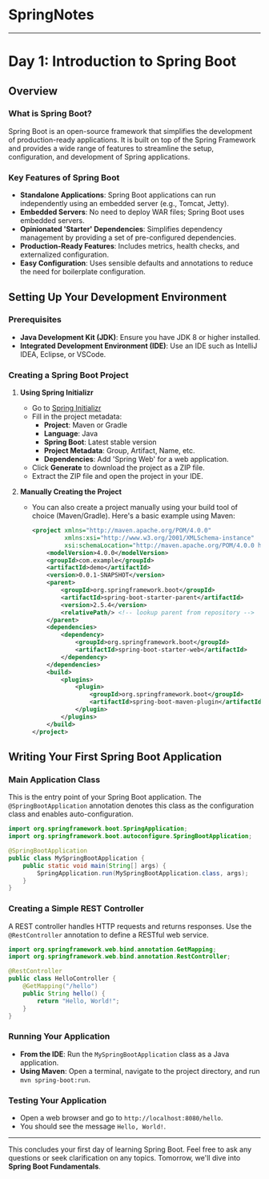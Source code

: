 # SpringNotes




---

# Day 1: Introduction to Spring Boot

## Overview

### What is Spring Boot?
Spring Boot is an open-source framework that simplifies the development of production-ready applications. It is built on top of the Spring Framework and provides a wide range of features to streamline the setup, configuration, and development of Spring applications.

### Key Features of Spring Boot
- **Standalone Applications**: Spring Boot applications can run independently using an embedded server (e.g., Tomcat, Jetty).
- **Embedded Servers**: No need to deploy WAR files; Spring Boot uses embedded servers.
- **Opinionated 'Starter' Dependencies**: Simplifies dependency management by providing a set of pre-configured dependencies.
- **Production-Ready Features**: Includes metrics, health checks, and externalized configuration.
- **Easy Configuration**: Uses sensible defaults and annotations to reduce the need for boilerplate configuration.

## Setting Up Your Development Environment

### Prerequisites
- **Java Development Kit (JDK)**: Ensure you have JDK 8 or higher installed.
- **Integrated Development Environment (IDE)**: Use an IDE such as IntelliJ IDEA, Eclipse, or VSCode.

### Creating a Spring Boot Project

1. **Using Spring Initializr**
   - Go to [Spring Initializr](https://start.spring.io/)
   - Fill in the project metadata:
     - **Project**: Maven or Gradle
     - **Language**: Java
     - **Spring Boot**: Latest stable version
     - **Project Metadata**: Group, Artifact, Name, etc.
     - **Dependencies**: Add 'Spring Web' for a web application.
   - Click **Generate** to download the project as a ZIP file.
   - Extract the ZIP file and open the project in your IDE.

2. **Manually Creating the Project**
   - You can also create a project manually using your build tool of choice (Maven/Gradle). Here's a basic example using Maven:

     ```xml
     <project xmlns="http://maven.apache.org/POM/4.0.0"
              xmlns:xsi="http://www.w3.org/2001/XMLSchema-instance"
              xsi:schemaLocation="http://maven.apache.org/POM/4.0.0 http://maven.apache.org/xsd/maven-4.0.0.xsd">
         <modelVersion>4.0.0</modelVersion>
         <groupId>com.example</groupId>
         <artifactId>demo</artifactId>
         <version>0.0.1-SNAPSHOT</version>
         <parent>
             <groupId>org.springframework.boot</groupId>
             <artifactId>spring-boot-starter-parent</artifactId>
             <version>2.5.4</version>
             <relativePath/> <!-- lookup parent from repository -->
         </parent>
         <dependencies>
             <dependency>
                 <groupId>org.springframework.boot</groupId>
                 <artifactId>spring-boot-starter-web</artifactId>
             </dependency>
         </dependencies>
         <build>
             <plugins>
                 <plugin>
                     <groupId>org.springframework.boot</groupId>
                     <artifactId>spring-boot-maven-plugin</artifactId>
                 </plugin>
             </plugins>
         </build>
     </project>
     ```

## Writing Your First Spring Boot Application

### Main Application Class
This is the entry point of your Spring Boot application. The `@SpringBootApplication` annotation denotes this class as the configuration class and enables auto-configuration.

```java
import org.springframework.boot.SpringApplication;
import org.springframework.boot.autoconfigure.SpringBootApplication;

@SpringBootApplication
public class MySpringBootApplication {
    public static void main(String[] args) {
        SpringApplication.run(MySpringBootApplication.class, args);
    }
}
```

### Creating a Simple REST Controller
A REST controller handles HTTP requests and returns responses. Use the `@RestController` annotation to define a RESTful web service.

```java
import org.springframework.web.bind.annotation.GetMapping;
import org.springframework.web.bind.annotation.RestController;

@RestController
public class HelloController {
    @GetMapping("/hello")
    public String hello() {
        return "Hello, World!";
    }
}
```

### Running Your Application
- **From the IDE**: Run the `MySpringBootApplication` class as a Java application.
- **Using Maven**: Open a terminal, navigate to the project directory, and run `mvn spring-boot:run`.

### Testing Your Application
- Open a web browser and go to `http://localhost:8080/hello`.
- You should see the message `Hello, World!`.

---

This concludes your first day of learning Spring Boot. Feel free to ask any questions or seek clarification on any topics. Tomorrow, we'll dive into **Spring Boot Fundamentals**.

